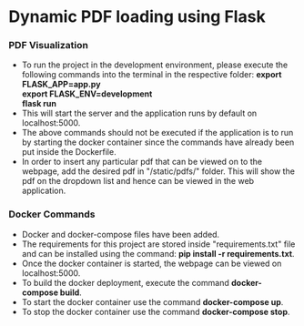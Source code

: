 # Dynamic PDF loading using Flask


### PDF Visualization
- To run the project in the development environment, please execute the following commands into the terminal in the respective folder:
**export FLASK_APP=app.py** <br />
**export FLASK_ENV=development** <br />
**flask run**
- This will start the server and the application runs by default on localhost:5000.
- The above commands should not be executed if the application is to run by starting the docker container since the commands have already been put inside the Dockerfile.
- In order to insert any particular pdf that can be viewed on to the webpage, add the desired pdf in "/static/pdfs/" folder. This will show the pdf on the dropdown list and hence can be viewed in the web application.

### Docker Commands
- Docker and docker-compose files have been added.
- The requirements for this project are stored inside "requirements.txt" file and can be installed using the command: **pip install -r requirements.txt**.
- Once the docker container is started, the webpage can be viewed on localhost:5000.
- To build the docker deployment, execute the command **docker-compose build**.
- To start the docker container use the command **docker-compose up**.
- To stop the docker container use the command **docker-compose stop**.
